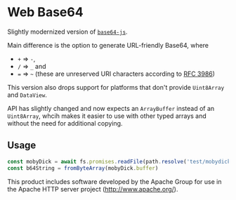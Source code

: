 # Web Base64
Slightly modernized version of [`base64-js`](https://github.com/beatgammit/base64-js). 

Main difference is the option to generate URL-friendly Base64,
where
- `+` => `-`,
- `/` => `_` and
- `=` => `~` (these are unreserved URI characters according to [RFC 3986](https://tools.ietf.org/html/rfc3986#section-2.3))

This version also drops support for platforms that don't provide `Uint8Array` and `DataView`.

API has slightly changed and now expects an `ArrayBuffer` instead of an `Uint8Array`, whcih makes it easier to use with other typed arrays and without the need for additional copying. 

## Usage

```js
const mobyDick = await fs.promises.readFile(path.resolve('test/mobydick.txt'));
const b64String = fromByteArray(mobyDick.buffer)
```


This product includes software developed by the Apache Group for use in the Apache HTTP server project (http://www.apache.org/).